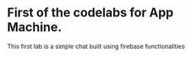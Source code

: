 # First of the codelabs for App Machine.
This first lab is a simple chat built using firebase functionalities

